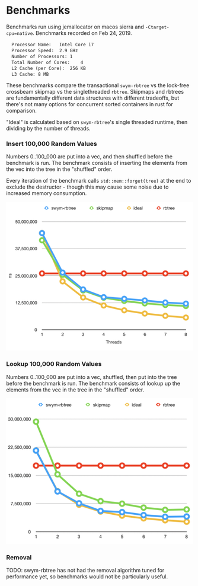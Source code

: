 # Benchmarks

Benchmarks run using jemallocator on macos sierra and `-Ctarget-cpu=native`. Benchmarks recorded on Feb 24, 2019.

```
  Processor Name:	Intel Core i7
  Processor Speed:	2.9 GHz
  Number of Processors:	1
  Total Number of Cores:	4
  L2 Cache (per Core):	256 KB
  L3 Cache:	8 MB
```

These benchmarks compare the transactional `swym-rbtree` vs the lock-free crossbeam skipmap vs the singlethreaded `rbtree`. Skipmaps and rbtrees are fundamentally different data structures with different tradeoffs, but there's not many options for concurrent sorted containers in rust for comparison.

"Ideal" is calculated based on `swym-rbtree`'s single threaded runtime, then dividing by the number of threads.

### Insert 100,000 Random Values

Numbers 0..100_000 are put into a vec, and then shuffled before the benchmark is run. The benchmark consists of inserting the elements from the vec into the tree in the "shuffled" order.

Every iteration of the benchmark calls `std::mem::forget(tree)` at the end to exclude the destructor - though this may cause some noise due to increased memory consumption.

![insert](insert.png)

### Lookup 100,000 Random Values

Numbers 0..100_000 are put into a vec, shuffled, then put into the tree before the benchmark is run. The benchmark consists of lookup up the elements from the vec in the tree in the "shuffled" order.

![lookup](lookup.png)

### Removal

TODO: swym-rbtree has not had the removal algorithm tuned for performance yet, so benchmarks would not be particularly useful.